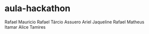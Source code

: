 # aula-hackathon
Rafael
Mauricio
Rafael
Tárcio
Assuero
Ariel
Jaqueline
Rafael
Matheus 
Itamar
Alice
Tamires